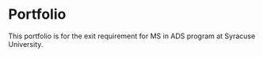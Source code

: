 # Portfolio
This portfolio is for the exit requirement for MS in ADS program at Syracuse University.
